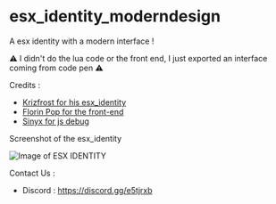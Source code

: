 # esx_identity_moderndesign
 A esx identity with a modern interface !

⚠️ I didn't do the lua code or the front end, I just exported an interface coming from code pen ⚠️

Credits :
- <a href="https://github.com/Krizfrost/esx_civliferp_identity">Krizfrost for his esx_identity</a>
- <a href="https://www.florin-pop.com/">Florin Pop for the front-end</a>
- <a href="http://sinyx.fr/">Sinyx for js debug</a>

 Screenshot of the esx_identity
 
 ![Image of ESX IDENTITY](https://i.imgur.com/nukpwwq.png)
 
 Contact Us :
 
 - Discord : https://discord.gg/e5tjrxb
